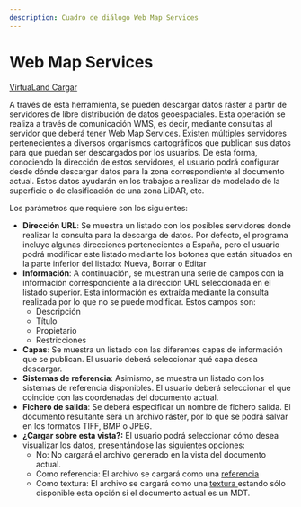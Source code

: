 ```yaml
---
description: Cuadro de diálogo Web Map Services
---
```


# Web Map Services

[VirtuaLand Cargar](../fichas-de-herramientas/ficha-de-herramientas-virtualand/virtualand-cargar.md)

A través de esta herramienta, se pueden descargar datos ráster a partir de servidores de libre distribución de datos geoespaciales. Esta operación se realiza a través de comunicación WMS, es decir, mediante consultas al servidor que deberá tener Web Map Services. Existen múltiples servidores pertenecientes a diversos organismos cartográficos que publican sus datos para que puedan ser descargados por los usuarios. De esta forma, conociendo la dirección de estos servidores, el usuario podrá configurar desde dónde descargar datos para la zona correspondiente al documento actual. Estos datos ayudarán en los trabajos a realizar de modelado de la superficie o de clasificación de una zona LiDAR, etc.

Los parámetros que requiere son los siguientes:

* **Dirección URL**: Se muestra un listado con los posibles servidores donde realizar la consulta para la descarga de datos. Por defecto, el programa incluye algunas direcciones pertenecientes a España, pero el usuario podrá modificar este listado mediante los botones que están situados en la parte inferior del listado: Nueva, Borrar o Editar
* **Información**: A continuación, se muestran una serie de campos con la información correspondiente a la dirección URL seleccionada en el listado superior. Esta información es extraída mediante la consulta realizada por lo que no se puede modificar. Estos campos son:
  * Descripción
  * Título
  * Propietario
  * Restricciones
* **Capas**: Se muestra un listado con las diferentes capas de información que se publican. El usuario deberá seleccionar qué capa desea descargar.
* **Sistemas de referencia**: Asimismo, se muestra un listado con los sistemas de referencia disponibles. El usuario deberá seleccionar el que coincide con las coordenadas del documento actual.
* **Fichero de salida**: Se deberá especificar un nombre de fichero salida. El documento resultante será un archivo ráster, por lo que se podrá salvar en los formatos TIFF, BMP o JPEG.
* **¿Cargar sobre esta vista?:** El usuario podrá seleccionar cómo desea visualizar los datos, presentándose las siguientes opciones:
  * No: No cargará el archivo generado en la vista del documento actual.
  * Como referencia: El archivo se cargará como una [referencia](../operaciones-con-archivos/abrir-archivos-de-referencia.md)
  * Como textura: El archivo se cargará como una [textura ](cargar-texturas/)estando sólo disponible esta opción si el documento actual es un MDT.

